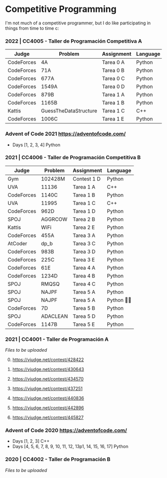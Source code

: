 # Competitive Programming

I'm not much of a competitive programmer, but I do like participating in things from time to time c:

### 2022 | CC4005 - Taller de Programación Competitiva A
| Judge | Problem | Assignment | Language |
|-------|---------|------------|----------|
|CodeForces|4A|Tarea 0 A|Python|
|CodeForces|71A|Tarea 0 B|Python|
|CodeForces|677A|Tarea 0 C|Python|
|CodeForces|1549A|Tarea 0 D|Python|
|CodeForces|879B|Tarea 1 A|Python|
|CodeForces|1165B|Tarea 1 B|Python|
|Kattis|GuessTheDataStructure|Tarea 1 C|C++|
|CodeForces|1006C|Tarea 1 E|Python|


### Advent of Code 2021 https://adventofcode.com/

 - Days [1, 2, 3, 4] Python

### 2021 | CC4006 - Taller de Programación Competitiva B

| Judge | Problem | Assignment | Language |
|-------|---------|------------|----------|
|Gym|102428M|Contest 1 D|Python|
|UVA|11136|Tarea 1 A|C++|
|CodeForces|1140C|Tarea 1 B|Python|
|UVA|11995|Tarea 1 C|C++|
|CodeForces|962D|Tarea 1 D|Python|
|SPOJ|AGGRCOW|Tarea 2 B|Python|
|Kattis|WiFi|Tarea 2 E|Python|
|CodeForces|455A|Tarea 3 A|Python|
|AtCoder|dp_b|Tarea 3 C|Python|
|CodeForces|983B|Tarea 3 D|Python|
|CodeForces|225C|Tarea 3 E|Python|
|CodeForces|61E|Tarea 4 A|Python|
|CodeForces|1234D|Tarea 4 B|Python|
|SPOJ|RMQSQ|Tarea 4 C|Python|
|SPOJ|NAJPF|Tarea 5 A|Python|
|SPOJ|NAJPF|Tarea 5 A|Python 🏌️‍⛳|
|CodeForces|7D|Tarea 5 B|Python|
|SPOJ|ADACLEAN|Tarea 5 D|Python|
|CodeForces|1147B|Tarea 5 E|Python|

### 2021 | CC4001 - Taller de Programación A

*Files to be uploaded*

0)	https://vjudge.net/contest/428422

1)	https://vjudge.net/contest/430643

2)	https://vjudge.net/contest/434570

3) https://vjudge.net/contest/437251

4)	https://vjudge.net/contest/440836

5)	https://vjudge.net/contest/442896

6)	https://vjudge.net/contest/445827


### Advent of Code 2020 https://adventofcode.com/

 - Days [1, 2, 3] C++
 - Days [4, 5, 6, 7, 8, 9, 10, 11, 12, 13p1, 14, 15, 16, 17] Python

### 2020 | CC4002 - Taller de Programación B

*Files to be uploaded*

